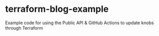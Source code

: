 # terraform-blog-example
Example code for using the Public API &amp; GitHub Actions to update knobs through Terraform
